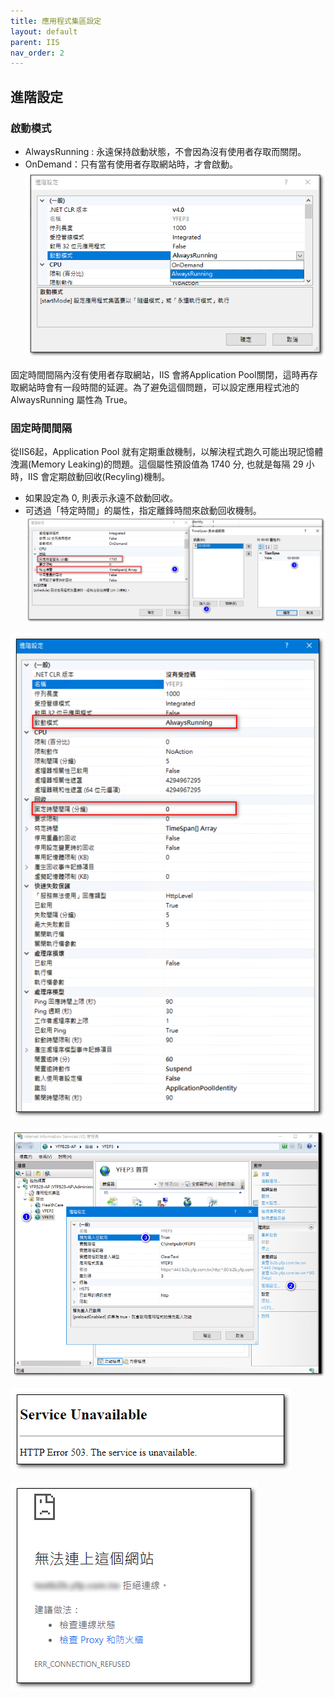 ```yaml
---
title: 應用程式集區設定
layout: default
parent: IIS
nav_order: 2
---
```

## 進階設定

### 啟動模式
- AlwaysRunning : 永遠保持啟動狀態，不會因為沒有使用者存取而關閉。
- OnDemand：只有當有使用者存取網站時，才會啟動。
![Start Mode](images/start-mode.png)


固定時間間隔內沒有使用者存取網站，IIS 會將Application Pool關閉，這時再存取網站時會有一段時間的延遲。為了避免這個問題，可以設定應用程式池的 AlwaysRunning 屬性為 True。

### 固定時間間隔
從IIS6起，Application Pool 就有定期重啟機制，以解決程式跑久可能出現記憶體洩漏(Memory Leaking)的問題。這個屬性預設值為 1740 分, 也就是每隔 29 小時，IIS 會定期啟動回收(Recyling)機制。

- 如果設定為 0, 則表示永遠不啟動回收。
- 可透過「特定時間」的屬性，指定離鋒時間來啟動回收機制。
![Recycle](images/recycle.png)


![App Pool Advence Settings](images/app-pool-advence-settings.png)


![Website Advence Settings](images/website-advence-settings.png)


![Service Unavailable](images/service-unavailable.png)


![Err Connection Refused](images/err-connection-refused.png)

